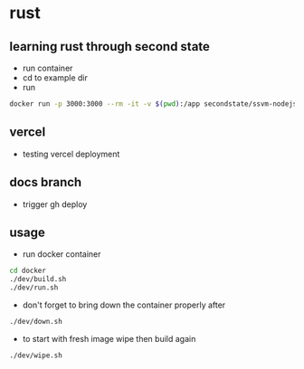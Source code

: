 # rust

## learning rust through second state

- run container
- cd to example dir
- run

```bash
docker run -p 3000:3000 --rm -it -v $(pwd):/app secondstate/ssvm-nodejs-starter:v1
```

## vercel

- testing vercel deployment

## docs branch

- trigger gh deploy

## usage

- run docker container 

```bash
cd docker
./dev/build.sh
./dev/run.sh
```

- don't forget to bring down the container properly after

```bash
./dev/down.sh
```

- to start with fresh image wipe then build again

```bash
./dev/wipe.sh
```
